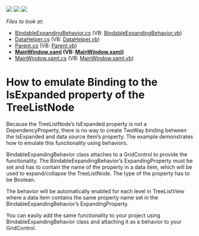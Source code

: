 <!-- default badges list -->
![](https://img.shields.io/endpoint?url=https://codecentral.devexpress.com/api/v1/VersionRange/128657792/14.1.4%2B)
[![](https://img.shields.io/badge/Open_in_DevExpress_Support_Center-FF7200?style=flat-square&logo=DevExpress&logoColor=white)](https://supportcenter.devexpress.com/ticket/details/T127638)
[![](https://img.shields.io/badge/📖_How_to_use_DevExpress_Examples-e9f6fc?style=flat-square)](https://docs.devexpress.com/GeneralInformation/403183)
<!-- default badges end -->
<!-- default file list -->
*Files to look at*:

* [BindableExpandingBehavior.cs](./CS/DevExpress.Example04/BindableExpandingBehavior.cs) (VB: [BindableExpandingBehavior.vb](./VB/DevExpress.Example04/BindableExpandingBehavior.vb))
* [DataHelper.cs](./CS/DevExpress.Example04/Data/DataHelper.cs) (VB: [DataHelper.vb](./VB/DevExpress.Example04/Data/DataHelper.vb))
* [Parent.cs](./CS/DevExpress.Example04/Data/Parent.cs) (VB: [Parent.vb](./VB/DevExpress.Example04/Data/Parent.vb))
* **[MainWindow.xaml](./CS/DevExpress.Example04/MainWindow.xaml) (VB: [MainWindow.xaml](./VB/DevExpress.Example04/MainWindow.xaml))**
* [MainWindow.xaml.cs](./CS/DevExpress.Example04/MainWindow.xaml.cs) (VB: [MainWindow.xaml.vb](./VB/DevExpress.Example04/MainWindow.xaml.vb))
<!-- default file list end -->
# How to emulate Binding to the IsExpanded property of the TreeListNode


<p>Because the TreeListNode’s IsExpanded property is not a DependencyProperty, there is no way to create TwoWay binding between the IsExpanded and data source item’s property. The example demonstrates how to emulate this functionality using behaviors.</p>
<p>BindableExpandingBehavior class attaches to a GridControl to provide the functionality. The BindableExpandingBehavior’s ExpandingProperty must be set and has to contain the name of the property in a data item, which will be used to expand/collapse the TreeListNode. The type of the property has to be Boolean.</p>
<p>The behavior will be automatically enabled for each level in TreeListView where a data item contains the same property name set in the BindableExpandingBehavior’s ExpandingProperty.</p>
<p>You can easily add the same functionality to your project using BindableExpandingBehavior class and attaching it as a behavior to your GridControl.</p>

<br/>


